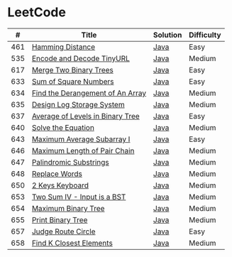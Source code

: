 # LeetCode 
| # | Title | Solution | Difficulty |
|---| ----- | -------- | ---------- |
|461|[Hamming Distance](https://leetcode.com/problems/hamming-distance/description/) | [Java](./src/leetcode/bit/HammingDistance.java)|Easy|
|535|[Encode and Decode TinyURL](https://leetcode.com/problems/encode-and-decode-tinyurl/description/) | [Java](./src/leetcode/Implement/EncodeandDecodeTinyURL.java)|Medium|
|617|[Merge Two Binary Trees](https://leetcode.com/problems/merge-two-binary-trees/description/) | [Java](./src/leetcode/Tree/MergeTwoBinaryTrees.java)|Easy|
|633|[Sum of Square Numbers](https://leetcode.com/problems/sum-of-square-numbers/description/) | [Java](./src/leetcode/other/SumofSquareNumbers.java)|Easy|
|634|[Find the Derangement of An Array](https://leetcode.com/problems/find-the-derangement-of-an-array/description/) | [Java](./src/leetcode/other/FindtheDerangementofAnArray.java)|Medium|
|635|[Design Log Storage System](https://leetcode.com/problems/design-log-storage-system/description/) | [Java](./src/leetcode/Implement/DesignLogStorageSystem.java)|Medium|
|637|[Average of Levels in Binary Tree](https://leetcode.com/problems/average-of-levels-in-binary-tree/description/) | [Java](./src/leetcode/Tree/AverageofLevelsinBinaryTree.java)|Easy|
|640|[Solve the Equation](https://leetcode.com/problems/solve-the-equation/description/) | [Java](./src/leetcode/other/SolvetheEquation.java)|Medium|
|643|[Maximum Average Subarray I](https://leetcode.com/problems/maximum-average-subarray-i/description/) | [Java](./src/leetcode/other/MaximumAverageSubarrayI.java)|Easy|
|646|[Maximum Length of Pair Chain](https://leetcode.com/problems/maximum-length-of-pair-chain/description/) | [Java](./src/leetcode/other/MaximumLengthofPairChain.java)|Medium|
|647|[Palindromic Substrings](https://leetcode.com/problems/palindromic-substrings/description/) | [Java](./src/leetcode/other/PalindromicSubstrings.java)|Medium|
|648|[Replace Words](https://leetcode.com/problems/replace-words/description/) | [Java](./src/leetcode/other/ReplaceWords.java)|Medium|
|650|[2 Keys Keyboard](https://leetcode.com/problems/2-keys-keyboard/description/) | [Java](./src/leetcode/other/_2KeysKeyboard.java)|Medium|
|653|[Two Sum IV - Input is a BST](https://leetcode.com/problems/two-sum-iv-input-is-a-bst/description/) | [Java](./src/leetcode/Tree/TwoSumIV_InputisaBST.java)|Medium|
|654|[Maximum Binary Tree](https://leetcode.com/problems/maximum-binary-tree/description/) | [Java](./src/leetcode/Tree/MaximumBinaryTree.java)|Medium|
|655|[Print Binary Tree](https://leetcode.com/problems/print-binary-tree/description/) | [Java](./src/leetcode/Tree/PrintBinaryTree.java)|Medium|
|657|[Judge Route Circle](https://leetcode.com/problems/judge-route-circle/description/) | [Java](./src/leetcode/other/JudgeRouteCircle.java)|Easy|
|658|[Find K Closest Elements](https://leetcode.com/problems/find-k-closest-elements/description/) | [Java](./src/leetcode/other/FindKClosestElements.java)|Medium|

